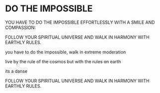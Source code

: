 DO THE IMPOSSIBLE
===

YOU HAVE TO DO THE IMPOSSIBLE EFFORTLESSLY WITH A SMILE AND COMPASSION:

FOLLOW YOUR SPIRITUAL UNIVERSE AND WALK IN HARMONY WITH EARTHLY RULES.

you have to do the impossible, walk in extreme moderation

live by the rule of the cosmos but with the rules on earth

its a danse

FOLLOW YOUR SPIRITUAL UNIVERSE AND WALK IN HARMONY WITH EARTHLY RULES.